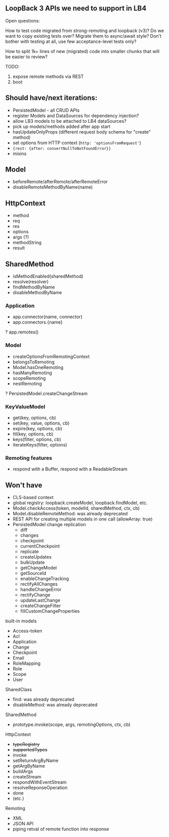 ## LoopBack 3 APIs we need to support in LB4

Open questions:

How to test code migrated from strong-remoting and loopback (v3)? Do we want to
copy existing tests over? Migrate them to async/await style? Don't bother with
testing at all, use few acceptance-level tests only?

How to split 1k+ lines of new (migrated) code into smaller chunks that will be
easier to review?

TODO:

1. expose remote methods via REST
2. boot

## Should have/next iterations:

- PersistedModel - all CRUD APIs
- register Models and DataSources for dependency injection?
- allow LB3 models to be attached to LB4 dataSources?
- pick up models/methods added after app start
- hasUpdateOnlyProps (different request body schema for "create" method)
- set options from HTTP context (`http: 'optionsFromRequest'`)
- `{rest: {after: convertNullToNotFoundError}}`
- mixins

## Model

- beforeRemote/afterRemote/afterRemoteError
- disableRemoteMethodByName(name)

## HttpContext
- method
- req
- res
- options
- args (?)
- methodString
- result

## SharedMethod
- isMethodEnabled(sharedMethod)
- resolve(resolver)
- findMethodByName
- disableMethodByName

### Application
- app.connector(name, connector)
- app.connectors.{name}

? app.remotes()

### Model

- createOptionsFromRemotingContext
- belongsToRemoting
- Model.hasOneRemoting
- hasManyRemoting
- scopeRemoting
- nestRemoting

? PersistedModel.createChangeStream

### KeyValueModel

- get(key, options, cb)
- set(key, value, options, cb)
- expire(key, options, cb)
- ttl(key, options, cb)
- keys(filter, options, cb)
- iterateKeys(filter, options)

### Remoting features

- respond with a  Buffer, respond with a ReadableStream

## Won't have

- CLS-based context
- global registry: loopback.createModel, loopback.findModel, etc.
- Model.checkAccess(token, modelId, sharedMethod, ctx, cb)
- Model.disableRemoteMethod: was already deprecated
- REST API for creating multiple models in one call (allowArray: true)
- PersistedModel change replication
  - diff
  - changes
  - checkpoint
  - currentCheckpoint
  - replicate
  - createUpdates
  - bulkUpdate
  - getChangeModel
  - getSourceId
  - enableChangeTracking
  - rectifyAllChanges
  - handleChangeError
  - rectifyChange
  - updateLastChange
  - createChangeFilter
  - fillCustomChangeProperties

built-in models
- Access-token
- Acl
- Application
- Change
- Checkpoint
- Email
- RoleMapping
- Role
- Scope
- User

SharedClass
- find: was already deprecated
- disableMethod: was already deprecated

SharedMethod
- prototype.invoke(scope, args, remotingOptions, ctx, cb)

HttpContext
- ~~typeRegistry~~
- ~~supportedTypes~~
- invoke
- setReturnArgByName
- getArgByName
- buildArgs
- createStream
- respondWithEventStream
- resolveReponseOperation
- done
- (etc.)

Remoting
- XML
- JSON API
- piping retval of remote function into response
